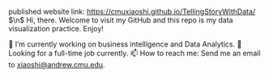 published website link: https://cmuxiaoshi.github.io/TellingStoryWithData/
$\n$ Hi, there.
Welcome to visit my GitHub and this repo is my data visualization practice.
Enjoy!

🔭 I’m currently working on business intelligence and Data Analytics.
🌱 Looking for a full-time job currently.
📫 How to reach me: Send me an email to xiaoshi@andrew.cmu.edu.
